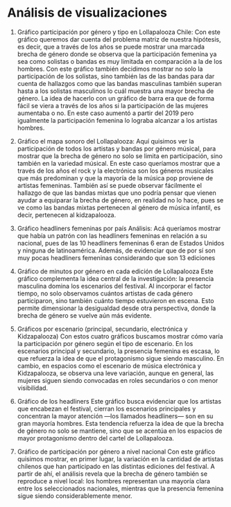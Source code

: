
# Análisis de visualizaciones # 

1. Gráfico participación por género y tipo en Lollapalooza Chile: Con este gráfico queremos dar cuenta del problema matriz de nuestra hipótesis, es decir, que a través de los años se puede mostrar una marcada brecha de género donde se observa que la participación femenina ya sea como solistas o bandas es muy limitada en comparación a la de los hombres. Con este gráfico también decidimos mostrar no solo la participación de los solistas, sino también las de las bandas para dar cuenta de hallazgos como que las bandas masculinas también superan hasta a los solistas masculinos lo cuál muestra una mayor brecha de género. La idea de hacerlo con un gráfico de barra era que de forma fácil se viera a través de los años si la participación de las mujeres aumentaba o no. En este caso aumentó a partir del 2019 pero igualmente la participación femenina lo lograba alcanzar a los artistas hombres.

2. Gráfico el mapa sonoro del Lollapalooza: Aquí quisimos ver la participación de todos los artistas y bandas por género músical, para mostrar que la brecha de género no solo se limita en participación, sino también en la variedad músical. En este caso queríamos mostrar que a través de los años el rock y la electrónica son los géneros musicales que más predominan y que la mayoría de la música pop proviene de artistas femeninas. También así se puede observar fácilmente el hallazgo de que las bandas mixtas que uno podría pensar que vienen ayudar a equiparar la brecha de género, en realidad no lo hace, pues se ve como las bandas mixtas pertenecen al género de música infantil, es decir, pertenecen al kidzapalooza.

3. Gráfico headliners femeninas por país Análisis: Acá queríamos mostrar que había un patrón con las headliners femeninas en relación a su nacional, pues de las 10 headliners femeninas 6 eran de Estados Unidos y ninguna de latinoamérica. Además, de evidenciar que de por sí son muy pocas headliners femeninas considerando que son 13 ediciones

4. Gráfico de minutos por género en cada edición de Lollapalooza
 Este gráfico complementa la idea central de la investigación: la presencia masculina domina los escenarios del festival. Al incorporar el factor tiempo, no solo observamos cuántos artistas de cada género participaron, sino también cuánto tiempo estuvieron en escena. Esto permite dimensionar la desigualdad desde otra perspectiva, donde la brecha de género se vuelve aún más evidente.
5. Gráficos por escenario (principal, secundario, electrónica y Kidzapalooza)
 Con estos cuatro gráficos buscamos mostrar cómo varía la participación por género según el tipo de escenario. En los escenarios principal y secundario, la presencia femenina es escasa, lo que refuerza la idea de que el protagonismo sigue siendo masculino. En cambio, en espacios como el escenario de música electrónica y Kidzapalooza, se observa una leve variación, aunque en general, las mujeres siguen siendo convocadas en roles secundarios o con menor visibilidad.
6. Gráfico de los headliners
 Este gráfico busca evidenciar que los artistas que encabezan el festival, cierran los escenarios principales y concentran la mayor atención —los llamados headliners— son en su gran mayoría hombres. Esta tendencia refuerza la idea de que la brecha de género no solo se mantiene, sino que se acentúa en los espacios de mayor protagonismo dentro del cartel de Lollapalooza.
7. Gráfico de participación por género a nivel nacional
 Con este gráfico quisimos mostrar, en primer lugar, la variación en la cantidad de artistas chilenos que han participado en las distintas ediciones del festival. A partir de ahí, el análisis revela que la brecha de género también se reproduce a nivel local: los hombres representan una mayoría clara entre los seleccionados nacionales, mientras que la presencia femenina sigue siendo considerablemente menor.